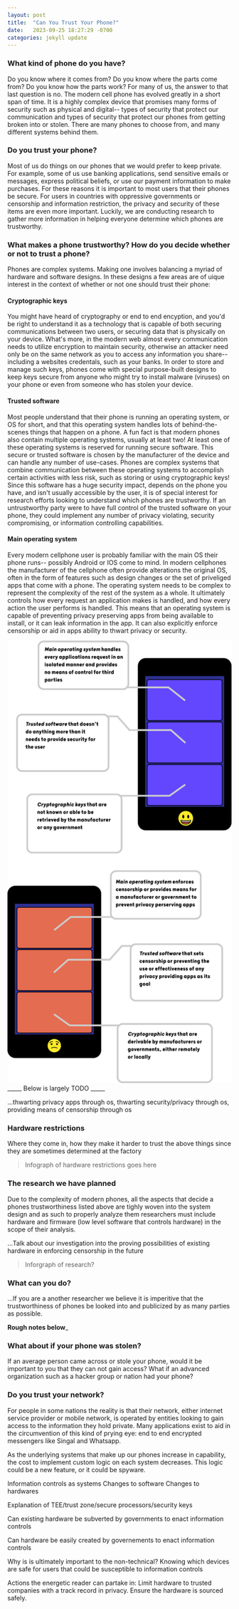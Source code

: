 ```yaml
---
layout: post
title:  "Can You Trust Your Phone?"
date:   2023-09-25 18:27:29 -0700
categories: jekyll update
---
```

### What kind of phone do you have? 
Do you know where it comes from? Do you know where the parts come from? Do you know how the parts work?
For many of us, the answer to that last question is no. The modern cell phone has evolved greatly in a short span of time. It is a highly complex device that promises many forms of security such as physical and digital-- types of security that protect our communication and types of security that protect our phones from getting broken into or stolen. There are many phones to choose from, and many different systems behind them. 
### Do you trust your phone?
Most of us do things on our phones that we would prefer to keep private. For example, some of us use banking applications, send sensitive emails or messages, express political beliefs, or use our payment information to make purchases. For these reasons it is important to most users that their phones be secure. For users in countries with oppressive governments or censorship and information restriction, the privacy and security of these items are even more important. Luckily, we are conducting research to gather more information in helping everyone determine which phones are trustworthy.
### What makes a phone trustworthy? How do you decide whether or not to trust a phone?
Phones are complex systems. Making one involves balancing a myriad of hardware and software designs. In these designs a few areas are of uique interest in the context of whether or not one should trust their phone:
#### Cryptographic keys
You might have heard of cryptography or end to end encyption, and you'd be right to understand it as a technology that is capable of both securing communications between two users, or securing data that is physically on your device. What's more, in the modern web almost every communication needs to utilize encryption to maintain security, otherwise an attacker need only be on the same network as you to access any information you share-- including a websites credentals, such as your banks. In order to store and manage such keys, phones come with special purpose-built designs to keep keys secure from anyone who might try to install malware (viruses) on your phone or even from someone who has stolen your device. 
#### Trusted software
Most people understand that their phone is running an operating system, or OS for short, and that this operating system handles lots of behind-the-scenes things that happen on a phone. A fun fact is that modern phones also contain multiple operating systems, usually at least two! At least one of these operating systems is reserved for running secure software. This secure or trusted software is chosen by the manufacturer of the device and can handle any number of use-cases. Phones are complex systems that combine communication between these operating systems to accomplish certain activities with less risk, such as storing or using cryptographic keys! Since this software has a huge security impact, depends on the phone you have, and isn't usually accessible by the user, it is of special interest for research efforts looking to understand which phones are trustworthy. If an untrustworthy party were to have full control of the trusted software on your phone, they could implement any number of privacy violating, security compromising, or information controlling capabilities.
#### Main operating system
Every modern cellphone user is probably familiar with the main OS their phone runs-- possibly Android or IOS come to mind. In modern cellphones the manufacturer of the cellphone often provide alterations the original OS, often in the form of features such as design changes or the set of priveliged apps that come with a phone. The operating system needs to be complex to represent the complexity of the rest of the system as a whole. It ultimately controls how every request an application makes is handled, and how every action the user performs is handled. This means that an operating system is capable of preventing privacy preserving apps from being available to install, or it can leak information in the app. It can also explicitly enforce censorship or aid in apps ability to thwart privacy or security.

<img src="/images/Phone_info_4.svg">
_____ Below is largely TODO _____

...thwarting privacy apps through os, thwarting security/privacy through os, providing means of censorship through os

### Hardware restrictions
Where they come in, how they make it harder to trust the above things since they are sometimes determined at the factory

> Infograph of hardware restrictions goes here

### The research we have planned
Due to the complexity of modern phones, all the aspects that decide a phones trustworthiness listed above are tighly woven into the system design and as such to properly analyze them researchers must include hardware and firmware (low level software that controls hardware) in the scope of their analysis.

...Talk about our investigation into the proving possibilities of existing hardware in enforcing censorship in the future

> Inforgraph of research?

### What can you do?
...If you are a another researcher we believe it is imperitive that the trustworthiness of phones be looked into and publicized by as many parties as possible.

__Rough notes below___

### What about if your phone was stolen?
If an average person came across or stole your phone, would it be important to you that they can not gain access? What if an advanced organization such as a hacker group or nation had your phone?
### Do you trust your network?
For people in some nations the reality is that their network, either internet service provider or mobile network, is operated by entities looking to gain access to the information they hold private. Many applications exist to aid in the circumvention of this kind of prying eye: end to end encrypted messengers like Singal and Whatsapp.

As the underlying systems that make up our phones increase in capability, the cost to implement custom logic on each system decreases. This logic could be a new feature, or it could be spyware.

Information controls as systems
Changes to software
Changes to hardwares

Explanation of TEE/trust zone/secure processors/security keys

Can existing hardware be subverted by governments to enact information controls

Can hardware be easily created by governements to enact information controls

Why is is ultimately important to the non-technical?
Knowing which devices are safe for users that could be susceptible to information controls

Actions the energetic reader can partake in:
Limit hardware to trusted companies with a track record in privacy.
Ensure the hardware is sourced safely.